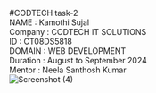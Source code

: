 
#CODTECH task-2 <br>
NAME : Kamothi Sujal <br>
Company : CODTECH IT SOLUTIONS <br>
ID : CT08DS5818 <br>
DOMAIN : WEB DEVELOPMENT <br>
Duration : August to September 2024 <br>
Mentor : Neela Santhosh Kumar <br>
![Screenshot (4)](https://github.com/user-attachments/assets/ed964243-2a40-46cb-9390-51808a7f4e06)
